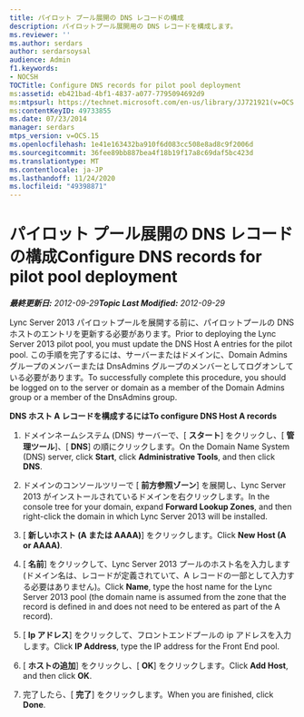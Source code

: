 ```yaml
---
title: パイロット プール展開の DNS レコードの構成
description: パイロットプール展開用の DNS レコードを構成します。
ms.reviewer: ''
ms.author: serdars
author: serdarsoysal
audience: Admin
f1.keywords:
- NOCSH
TOCTitle: Configure DNS records for pilot pool deployment
ms:assetid: eb421bad-4bf1-4837-a077-7795094692d9
ms:mtpsurl: https://technet.microsoft.com/en-us/library/JJ721921(v=OCS.15)
ms:contentKeyID: 49733855
ms.date: 07/23/2014
manager: serdars
mtps_version: v=OCS.15
ms.openlocfilehash: 1e41e163432ba910f6d083cc508e8ad8c9f2006d
ms.sourcegitcommit: 36fee89bb887bea4f18b19f17a8c69daf5bc423d
ms.translationtype: MT
ms.contentlocale: ja-JP
ms.lasthandoff: 11/24/2020
ms.locfileid: "49398871"
---
```

# <a name="configure-dns-records-for-pilot-pool-deployment"></a><span data-ttu-id="4ef81-103">パイロット プール展開の DNS レコードの構成</span><span class="sxs-lookup"><span data-stu-id="4ef81-103">Configure DNS records for pilot pool deployment</span></span>

<div data-xmlns="http://www.w3.org/1999/xhtml">

<div class="topic" data-xmlns="http://www.w3.org/1999/xhtml" data-msxsl="urn:schemas-microsoft-com:xslt" data-cs="https://msdn.microsoft.com/">

<div data-asp="https://msdn2.microsoft.com/asp">



</div>

<div id="mainSection">

<div id="mainBody"><span data-ttu-id="4ef81-104">

<span> </span></span><span class="sxs-lookup"><span data-stu-id="4ef81-104">

<span> </span></span></span>

<span data-ttu-id="4ef81-105">_**最終更新日:** 2012-09-29_</span><span class="sxs-lookup"><span data-stu-id="4ef81-105">_**Topic Last Modified:** 2012-09-29_</span></span>

<span data-ttu-id="4ef81-106">Lync Server 2013 パイロットプールを展開する前に、パイロットプールの DNS ホストのエントリを更新する必要があります。</span><span class="sxs-lookup"><span data-stu-id="4ef81-106">Prior to deploying the Lync Server 2013 pilot pool, you must update the DNS Host A entries for the pilot pool.</span></span> <span data-ttu-id="4ef81-107">この手順を完了するには、サーバーまたはドメインに、Domain Admins グループのメンバーまたは DnsAdmins グループのメンバーとしてログオンしている必要があります。</span><span class="sxs-lookup"><span data-stu-id="4ef81-107">To successfully complete this procedure, you should be logged on to the server or domain as a member of the Domain Admins group or a member of the DnsAdmins group.</span></span>

<span data-ttu-id="4ef81-108">**DNS ホスト A レコードを構成するには**</span><span class="sxs-lookup"><span data-stu-id="4ef81-108">**To configure DNS Host A records**</span></span>

1.  <span data-ttu-id="4ef81-109">ドメインネームシステム (DNS) サーバーで、[ **スタート**] をクリックし、[ **管理ツール**]、[ **DNS**] の順にクリックします。</span><span class="sxs-lookup"><span data-stu-id="4ef81-109">On the Domain Name System (DNS) server, click **Start**, click **Administrative Tools**, and then click **DNS**.</span></span>

2.  <span data-ttu-id="4ef81-110">ドメインのコンソールツリーで [ **前方参照ゾーン**] を展開し、Lync Server 2013 がインストールされているドメインを右クリックします。</span><span class="sxs-lookup"><span data-stu-id="4ef81-110">In the console tree for your domain, expand **Forward Lookup Zones**, and then right-click the domain in which Lync Server 2013 will be installed.</span></span>

3.  <span data-ttu-id="4ef81-111">[ **新しいホスト (A または AAAA)**] をクリックします。</span><span class="sxs-lookup"><span data-stu-id="4ef81-111">Click **New Host (A or AAAA)**.</span></span>

4.  <span data-ttu-id="4ef81-112">[ **名前**] をクリックして、Lync Server 2013 プールのホスト名を入力します (ドメイン名は、レコードが定義されていて、A レコードの一部として入力する必要はありません)。</span><span class="sxs-lookup"><span data-stu-id="4ef81-112">Click **Name**, type the host name for the Lync Server 2013 pool (the domain name is assumed from the zone that the record is defined in and does not need to be entered as part of the A record).</span></span>

5.  <span data-ttu-id="4ef81-113">[ **Ip アドレス**] をクリックして、フロントエンドプールの ip アドレスを入力します。</span><span class="sxs-lookup"><span data-stu-id="4ef81-113">Click **IP Address**, type the IP address for the Front End pool.</span></span>

6.  <span data-ttu-id="4ef81-114">[ **ホストの追加**] をクリックし、[ **OK**] をクリックします。</span><span class="sxs-lookup"><span data-stu-id="4ef81-114">Click **Add Host**, and then click **OK**.</span></span>

7.  <span data-ttu-id="4ef81-115">完了したら、[ **完了**] をクリックします。</span><span class="sxs-lookup"><span data-stu-id="4ef81-115">When you are finished, click **Done**.</span></span>

<span data-ttu-id="4ef81-116"></div>

<span> </span>

</div>

</div>

</span><span class="sxs-lookup"><span data-stu-id="4ef81-116"></div>

<span> </span>

</div>

</div>

</span></span></div>

